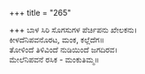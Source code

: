 +++
title = "265"

+++
ಬಾಳ ಸಿರಿ ಸೊಗಸುಗಳ ಪೆರ್ಚಿಪನು ಖೇಲಕನು।  
ಕೀಳದೆನಿಪವನೊರಟ, ಮಂಕ, ಕಲ್ಲೆದೆಗ॥  
ತೋಳಿಂದೆ ತಿಳಿವಿಂದೆ ನುಡಿಯಿಂದೆ ಜಗದಿರವ।  
ಮೇಲೆನಿಪವನೆ ರಸಿಕ - ಮಂಕುತಿಮ್ಮ॥  
